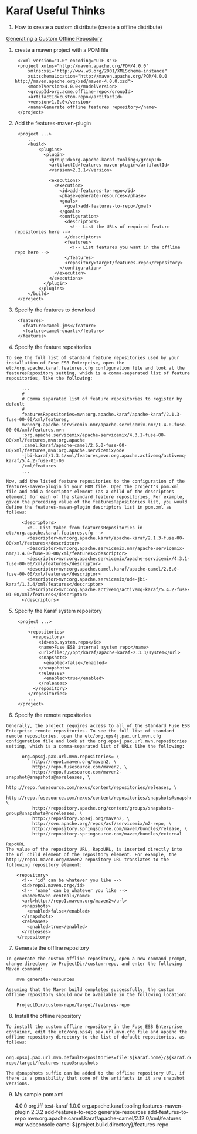 Karaf Useful Thinks
======

1. How to create a custom distribute (create a offline distribute)

  [Generating a Custom Offline Repository](https://access.redhat.com/site/documentation/en-US/Fuse_ESB_Enterprise/7.1/html/Deploying_into_the_Container/files/Locate-CustomRepo.html)

  1. create a maven project with a POM file

          <?xml version="1.0" encoding="UTF-8"?>
          <project xmlns="http://maven.apache.org/POM/4.0.0"
              xmlns:xsi="http://www.w3.org/2001/XMLSchema-instance"
              xsi:schemaLocation="http://maven.apache.org/POM/4.0.0 http://maven.apache.org/xsd/maven-4.0.0.xsd">
              <modelVersion>4.0.0</modelVersion>
              <groupId>org.acme.offline-repo</groupId>
              <artifactId>custom-repo</artifactId>
              <version>1.0.0</version>
              <name>Generate offline features repository</name>
          </project>
      
  2. Add the features-maven-plugin

          <project ...>
              ...
              <build>
                  <plugins>
                    <plugin>
                      <groupId>org.apache.karaf.tooling</groupId>
                      <artifactId>features-maven-plugin</artifactId>
                      <version>2.2.1</version>
          
                      <executions>
                        <execution>
                          <id>add-features-to-repo</id>
                          <phase>generate-resources</phase>
                          <goals>
                            <goal>add-features-to-repo</goal>
                          </goals>
                          <configuration>
                            <descriptors>
                              <!-- List the URLs of required feature repositories here -->
                            </descriptors>
                            <features>
                              <!-- List features you want in the offline repo here -->
                            </features>
                            <repository>target/features-repo</repository>
                          </configuration>
                        </execution>
                      </executions>
                    </plugin>
                  </plugins>
              </build>
          </project>

  3. Specify the features to download

          <features>
            <feature>camel-jms</feature>
            <feature>camel-quartz</feature>
          </features>

  4. Specify the feature repositories

    To see the full list of standard feature repositories used by your installation of Fuse ESB Enterprise, open the etc/org.apache.karaf.features.cfg configuration file and look at the featuresRepository setting, which is a comma-separated list of feature repositories, like the following:
    
          ...
          #
          # Comma separated list of feature repositories to register by default
          #
          featuresRepositories=mvn:org.apache.karaf/apache-karaf/2.1.3-fuse-00-00/xml/features,
          mvn:org.apache.servicemix.nmr/apache-servicemix-nmr/1.4.0-fuse-00-00/xml/features,mvn
          :org.apache.servicemix/apache-servicemix/4.3.1-fuse-00-00/xml/features,mvn:org.apache
          .camel.karaf/apache-camel/2.6.0-fuse-00-00/xml/features,mvn:org.apache.servicemix/ode
          -jbi-karaf/1.3.4/xml/features,mvn:org.apache.activemq/activemq-karaf/5.4.2-fuse-01-00
          /xml/features
          ...
          
    Now, add the listed feature repositories to the configuration of the features-maven-plugin in your POM file. Open the project's pom.xml file and add a descriptor element (as a child of the descriptors element) for each of the standard feature repositories. For example, given the preceding value of the featuresRepositories list, you would define the features-maven-plugin descriptors list in pom.xml as follows:
    
          <descriptors>
            <!-- List taken from featuresRepositories in etc/org.apache.karaf.features.cfg -->
            <descriptor>mvn:org.apache.karaf/apache-karaf/2.1.3-fuse-00-00/xml/features</descriptor>
            <descriptor>mvn:org.apache.servicemix.nmr/apache-servicemix-nmr/1.4.0-fuse-00-00/xml/features</descriptor>
            <descriptor>mvn:org.apache.servicemix/apache-servicemix/4.3.1-fuse-00-00/xml/features</descriptor>
            <descriptor>mvn:org.apache.camel.karaf/apache-camel/2.6.0-fuse-00-00/xml/features</descriptor>
            <descriptor>mvn:org.apache.servicemix/ode-jbi-karaf/1.3.4/xml/features</descriptor>
            <descriptor>mvn:org.apache.activemq/activemq-karaf/5.4.2-fuse-01-00/xml/features</descriptor>
          </descriptors>

  5. Specify the Karaf system repository

          <project ...>
              ...
              <repositories>
                <repository>
                  <id>esb.system.repo</id>
                  <name>Fuse ESB internal system repo</name>
                  <url>file:///opt/karaf/apache-karaf-2.3.3/system</url>
                  <snapshots>
                    <enabled>false</enabled>
                  </snapshots>
                  <releases>
                    <enabled>true</enabled>
                  </releases>
                </repository>
              </repositories>
              ...
          </project>

  6. Specify the remote repositories

    Generally, the project requires access to all of the standard Fuse ESB Enterprise remote repositories. To see the full list of standard remote repositories, open the etc/org.ops4j.pax.url.mvn.cfg configuration file and look at the org.ops4j.pax.url.mvn.repositories setting, which is a comma-separated list of URLs like the following:

          org.ops4j.pax.url.mvn.repositories= \
              http://repo1.maven.org/maven2, \
              http://repo.fusesource.com/maven2, \
              http://repo.fusesource.com/maven2-snapshot@snapshots@noreleases, \
              http://repo.fusesource.com/nexus/content/repositories/releases, \
              http://repo.fusesource.com/nexus/content/repositories/snapshots@snapshots@noreleases, \
              http://repository.apache.org/content/groups/snapshots-group@snapshots@noreleases, \
              http://repository.ops4j.org/maven2, \
              http://svn.apache.org/repos/asf/servicemix/m2-repo, \
              http://repository.springsource.com/maven/bundles/release, \
              http://repository.springsource.com/maven/bundles/external

    RepoURL
    The value of the repository URL, RepoURL, is inserted directly into the url child element of the repository element. For example, the http://repo1.maven.org/maven2 repository URL translates to the following repository element:

        <repository>
          <!-- 'id' can be whatever you like -->
          <id>repo1.maven.org</id>
          <!-- 'name' can be whatever you like -->
          <name>Maven central</name>
          <url>http://repo1.maven.org/maven2</url>
          <snapshots>
            <enabled>false</enabled>
          </snapshots>
          <releases>
            <enabled>true</enabled>
          </releases>
        </repository>

  7. Generate the offline repository

    To generate the custom offline repository, open a new command prompt, change directory to ProjectDir/custom-repo, and enter the following Maven command:

        mvn generate-resources

    Assuming that the Maven build completes successfully, the custom offline repository should now be available in the following location:

        ProjectDir/custom-repo/target/features-repo

  8. Install the offline repository

    To install the custom offline repository in the Fuse ESB Enterprise container, edit the etc/org.ops4j.pax.url.mvn.cfg file and append the offline repository directory to the list of default repositories, as follows:

        org.ops4j.pax.url.mvn.defaultRepositories=file:${karaf.home}/${karaf.default.repository}@snapshots,ProjectDir/custom-repo/target/features-repo@snapshots

    The @snapshots suffix can be added to the offline repository URL, if there is a possibility that some of the artifacts in it are snapshot versions.

  9. My sample pom.xml

        <project>
        	<modelVersion>4.0.0</modelVersion>
        	<groupId>org.iff</groupId>
        	<artifactId>test-karaf</artifactId>
        	<version>1.0.0</version>
        	<dependencies>
        	</dependencies>
        	<build>
        		<plugins>
        			<plugin>
        				<groupId>org.apache.karaf.tooling</groupId>
        				<artifactId>features-maven-plugin</artifactId>
        				<version>2.3.2</version>
        				<executions>
        					<execution>
        						<id>add-features-to-repo</id>
        						<phase>generate-resources</phase>
        						<goals>
        							<goal>add-features-to-repo</goal>
        						</goals>
        						<configuration>
        							<descriptors>
        								<descriptor>mvn:org.apache.camel.karaf/apache-camel/2.12.0/xml/features</descriptor>
        							</descriptors>
        							<features>
        								<feature>war</feature>
        								<feature>webconsole</feature>
        								<feature>camel</feature>
        							</features>
        							<repository>${project.build.directory}/features-repo</repository>
        						</configuration>
        					</execution>
        				</executions>
        			</plugin>
        		</plugins>
        	</build>
        </project>



